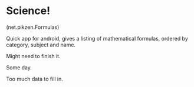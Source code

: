 Science!
===================
(net.pikzen.Formulas)

Quick app for android, gives a listing of mathematical formulas, ordered by category, subject and name.

Might need to finish it.

Some day.

Too much data to fill in.
